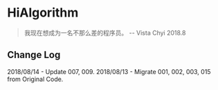 # HiAlgorithm

> 我现在想成为一名不那么差的程序员。 -- Vista Chyi 2018.8

## Change Log
2018/08/14 - Update 007, 009.
2018/08/13 - Migrate 001, 002, 003, 015 from Original Code.
